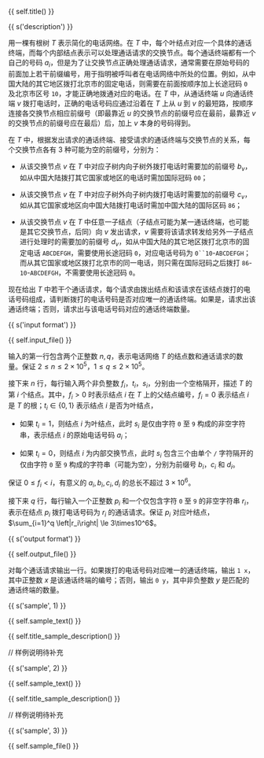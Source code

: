 {{ self.title() }}

{{ s('description') }}

用一棵有根树 $T$ 表示简化的电话网络。在 $T$ 中，每个叶结点对应一个具体的通话终端，而每个内部结点表示可以处理通话请求的交换节点。每个通话终端都有一个自己的号码 $a_i$，但是为了让交换节点正确处理通话请求，通常需要在原始号码的前面加上若干前缀编号，用于指明被呼叫者在电话网络中所处的位置。例如，从中国大陆的其它地区拨打北京市的固定电话，则需要在前面按顺序加上长途冠码 `0` 及北京市区号 `10`，才能正确地拨通对应的电话。在 $T$ 中，从通话终端 $u$ 向通话终端 $v$ 拨打电话时，正确的电话号码应通过沿着在 $T$ 上从 $u$ 到 $v$ 的最短路，按顺序连接各交换节点相应前缀号（即最靠近 $u$ 的交换节点的前缀号应在最前，最靠近 $v$ 的交换节点的前缀号应在最后）后，加上 $v$ 本身的号码得到。

在 $T$ 中，根据发出请求的通话终端、接受请求的通话终端与交换节点的关系，每个交换节点各有 $3$ 种可能为空的前缀号，分别为：

- 从该交换节点 $v$ 在 $T$ 中对应子树内向子树外拨打电话时需要加的前缀号 $b_v$，如从中国大陆拨打其它国家或地区的电话时需加国际冠码 `00`；

- 从该交换节点 $v$ 在 $T$ 中对应子树外向子树内拨打电话时需要加的前缀号 $c_v$，如从其它国家或地区向中国大陆拨打电话时需加中国大陆的国际区码 `86`；

- 从该交换节点 $v$ 在 $T$ 中任意一子结点（子结点可能为某一通话终端，也可能是其它交换节点，后同）向 $v$ 发出请求，$v$ 需要将该请求转发给另外一子结点进行处理时的需要加的前缀号 $d_v$，如从中国大陆的其它地区拨打北京市的固定电话 `ABCDEFGH`，需要使用长途冠码 `0`，对应电话号码为 `0``10`-`ABCDEFGH`；而从其它国家或地区拨打北京市的同一电话，则只需在国际冠码之后拨打 `86`-`10`-`ABCDEFGH`，不需要使用长途冠码 `0`。

现在给出 $T$ 中若干个通话请求，每个请求由拨出结点和该请求在该结点拨打的电话号码组成，请判断拨打的电话号码是否对应唯一的通话终端。如果是，请求出该通话终端；否则，请求出与该电话号码对应的通话终端数量。

{{ s('input format') }}

{{ self.input_file() }}

输入的第一行包含两个正整数 $n, q$，表示电话网络 $T$ 的结点数和通话请求的数量。保证 $2\le n\le 2\times 10^5$，$1\le q\le 2\times 10^5$。

接下来 $n$ 行，每行输入两个非负整数 $f_i$，$t_i$，$s_i$，分别由一个空格隔开，描述 $T$ 的第 $i$ 个结点。其中，$f_i>0$ 时表示结点 $i$ 在 $T$ 上的父结点编号，$f_i=0$ 表示结点 $i$ 是 $T$ 的根；$t_i\in\{0,1\}$ 表示结点 $i$ 是否为叶结点，

- 如果 $t_i=1$，则结点 $i$ 为叶结点，此时 $s_i$ 是仅由字符 `0` 至 `9` 构成的非空字符串，表示结点 $i$ 的原始电话号码 $a_i$；

- 如果 $t_i = 0$，则结点 $i$ 为内部交换节点，此时 $s_i$ 包含三个由单个 `/` 字符隔开的仅由字符 `0` 至 `9` 构成的字符串（可能为空），分别为前缀号 $b_i$，$c_i$ 和 $d_i$。

保证 $0\le f_i < i$，有意义的 $a_i, b_i, c_i, d_i$ 的总长不超过 $3\times 10^6$。

接下来 $q$ 行，每行输入一个正整数 $p_i$ 和一个仅包含字符 `0` 至 `9` 的非空字符串 $r_i$，表示在结点 $p_i$ 拨打电话号码为 $r_i$ 的通话请求。保证 $p_i$ 对应叶结点，$\sum_{i=1}^q \left|r_i\right| \le 3\times10^6$。

{{ s('output format') }}

{{ self.output_file() }}

对每个通话请求输出一行。如果拨打的电话号码对应唯一的通话终端，输出 `1 x`，其中正整数 $x$ 是该通话终端的编号；否则，输出 `0 y`，其中非负整数 $y$ 是匹配的通话终端的数量。

{{ s('sample', 1) }}

{{ self.sample_text() }}

{{ self.title_sample_description() }}

// 样例说明待补充

{{ s('sample', 2) }}

{{ self.sample_text() }}

{{ self.title_sample_description() }}

// 样例说明待补充

{{ s('sample', 3) }}

{{ self.sample_file() }}